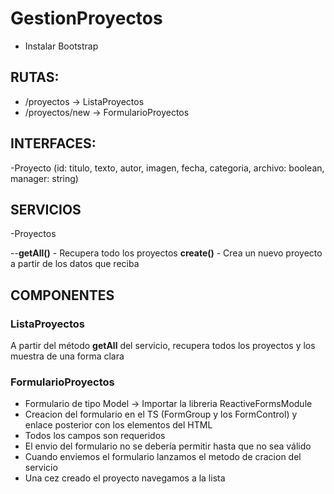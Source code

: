 # GestionProyectos

- Instalar Bootstrap

## RUTAS:


- /proyectos -> ListaProyectos
- /proyectos/new -> FormularioProyectos

## INTERFACES:

-Proyecto
(id: titulo, texto, autor, imagen, fecha, categoria, archivo: boolean, manager: string)

## SERVICIOS

-Proyectos

--**getAll()** - Recupera todo los proyectos
**create()** - Crea un nuevo proyecto a partir de los datos que reciba

## COMPONENTES

### ListaProyectos 

A partir del método **getAll** del servicio, recupera todos los proyectos y los muestra de una forma clara


### FormularioProyectos

- Formulario de tipo Model -> Importar la libreria ReactiveFormsModule
- Creacion del formulario en el TS (FormGroup y los FormControl) y enlace posterior con los elementos del HTML
- Todos los campos son requeridos
- El envio del formulario no se debería permitir hasta que no sea válido
- Cuando enviemos el formulario lanzamos el metodo de cracion del servicio
- Una cez creado el proyecto navegamos a la lista